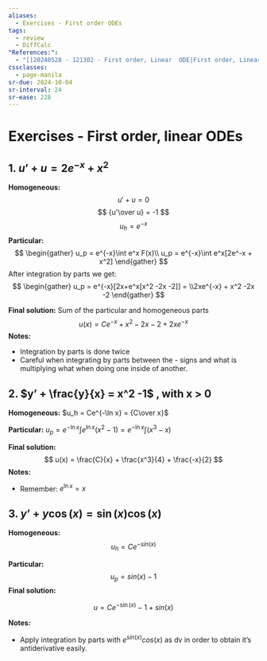 ```yaml
---
aliases:
  - Exercises - First order ODEs
tags:
  - review
  - DiffCalc
"References:":
  - "[[20240528 - 121302 - First order, Linear  ODE|First order, Linear  ODE]]"
cssclasses:
  - page-manila
sr-due: 2024-10-04
sr-interval: 24
sr-ease: 228
---
```

# Exercises - First order, linear ODEs

## 1. $u’ + u = 2e^{-x} + x^2$

**Homogeneous:**
$$
u' + u = 0
$$
$$
{u'\over u} = -1
$$
$$
u_h = e^{-x}
$$
**Particular:**
$$
\begin{gather}
u_p = e^{-x}\int e^x F(x)\\
u_p = e^{-x}\int e^x[2e^-x + x^2]
\end{gather}
$$
After integration by parts we get:
$$
\begin{gather}
u_p = e^{-x}[2x+e^x[x^2 -2x -2]] = \\2xe^{-x} + x^2 -2x -2
\end{gather}
$$

**Final solution:**
Sum of the particular and homogeneous parts
$$
u(x) = Ce^{-x} + x^2 -2x -2 + 2xe^{-x}
$$
**Notes:** 
+ Integration by parts is done twice
+ Careful when integrating by parts between the - signs and what is multiplying what when doing one inside of another. 


## 2. $y’ + \frac{y}{x} = x^2 -1$ , with x > 0

**Homogeneous:**
$u_h = Ce^{-\ln x} = {C\over x}$ 

**Particular:** $u_p = e^{-\ln x}\int e^{\ln x}(x^2 -1) = e^{-\ln x}\int (x^3 -x)$

**Final solution:** 
$$
u(x) = \frac{C}{x} + \frac{x^3}{4} + \frac{-x}{2}
$$
**Notes:**
+ Remember: $e^{\ln x} = x$


## 3. $y’ + y\cos (x) = \sin (x) \cos (x)$

**Homogeneous:**
$$
u_h = Ce^{-sin(x)}
$$

**Particular:**
$$
u_p = sin(x) -1
$$
**Final solution:**

$$
u = Ce^{-\sin (x)} - 1 + sin(x)
$$

**Notes:**
+ Apply integration by parts with $e^{sin (x)} cos(x)$ as dv in order to obtain it’s antiderivative easily.

